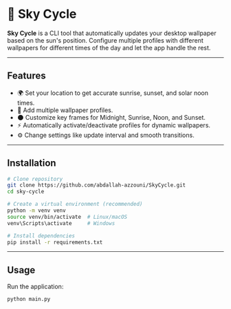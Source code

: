 # 🌅 Sky Cycle

**Sky Cycle** is a CLI tool that automatically updates your desktop wallpaper based on the sun's position. Configure multiple profiles with different wallpapers for different times of the day and let the app handle the rest.

---

## Features

- 🌍 Set your location to get accurate sunrise, sunset, and solar noon times.
- 📂 Add multiple wallpaper profiles.
- 🌑 Customize key frames for Midnight, Sunrise, Noon, and Sunset.
- ⚡ Automatically activate/deactivate profiles for dynamic wallpapers.
- ⚙️ Change settings like update interval and smooth transitions.

---

## Installation

```bash
# Clone repository
git clone https://github.com/abdallah-azzouni/SkyCycle.git
cd sky-cycle

# Create a virtual environment (recommended)
python -m venv venv
source venv/bin/activate  # Linux/macOS
venv\Scripts\activate     # Windows

# Install dependencies
pip install -r requirements.txt
```

---

## Usage

Run the application:

```bash
python main.py
```
